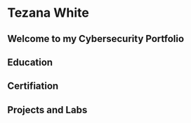 # Tezana White
## Welcome to my Cybersecurity Portfolio

## Education 
## Certifiation 

## Projects and Labs
